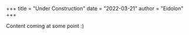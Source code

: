 +++
title = "Under Construction"
date = "2022-03-21"
author = "Eidolon"
+++

Content coming at some point :) 
